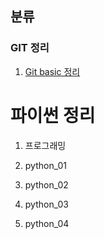 ## 분류

### GIT 정리

1. [Git basic 정리](./git/Git%20basic.md)

# 

# 파이썬 정리

1. 프로그래밍

2. python_01

3. python_02

4. python_03

5. python_04
